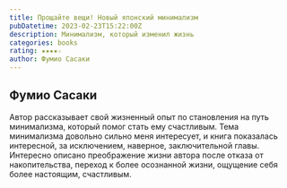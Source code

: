 ```yaml
---
title: Прощайте вещи! Новый японский минимализм
pubDatetime: 2023-02-23T15:22:00Z
description: Минимализм, который изменил жизнь
categories: books
rating: ★★★★☆
author: Фумио Сасаки
---
```


Фумио Сасаки
------------

Автор рассказывает свой жизненный опыт по становления на путь минимализма, который помог стать ему счастливым. Тема минимализма довольно сильно меня интересует, и книга показалась интересной, за исключением, наверное, заключительной главы. Интересно описано преображение жизни автора после отказа от накопительства, переход к более осознанной жизни, ощущение себя более настоящим, счастливым.
